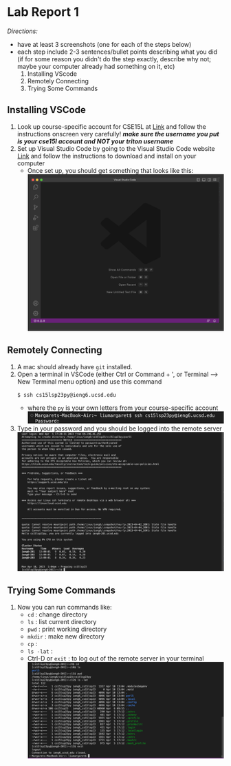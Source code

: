 # Lab Report 1
*Directions:*
* have at least 3 screenshots (one for each of the steps below)
* each step include 2-3 sentences/bullet points describing what you did (if for some reason you didn't do the step exactly, describe why not; maybe your computer already had something on it, etc)
    1) Installing VScode
    2) Remotely Connecting
    3) Trying Some Commands

## Installing VSCode
1. Look up course-specific account for CSE15L at [Link](https://sdacs.ucsd.edu/~icc/index.php) and follow the instructions onscreen very carefully! ***make sure the username you put is your cse15l account and NOT your triton username***
2. Set up Visual Studio Code by going to the Visual Studio Code website [Link](https://code.visualstudio.com/) and follow the instructions to download and install on your computer
    - Once set up, you should get something that looks like this:
![Image](VSCodeSS.png)

## Remotely Connecting
1. A mac should already have `git` installed.
2. Open a terminal in VSCode (either Ctrl or Command + ', or Terminal --> New Terminal menu option) and use this command
    ```
    $ ssh cs15lsp23py@ieng6.ucsd.edu
    ```
    - where the `py` is your own letters from your course-specific account
![Image](Password.png)
3. Type in your password and you should be logged into the remote server
![Image](RemoteServer.png)

## Trying Some Commands
1. Now you can run commands like:
    - `cd` : change directory
    - `ls` : list current directory
    - `pwd` : print working directory
    - `mkdir` : make new directory
    - `cp` : 
    - `ls -lat` : 
    - Ctrl-D or `exit` : to log out of the remote server in your terminal
![Image](Commands.png)

